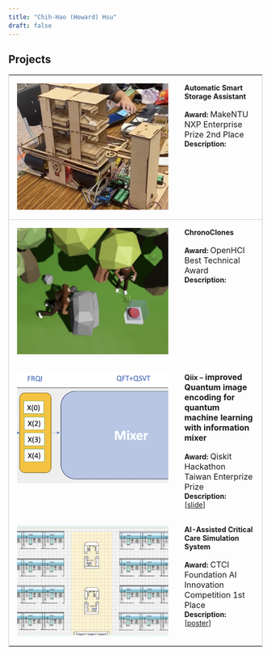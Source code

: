 ```yaml
---
title: "Chih-Hao (Howard) Hsu"
draft: false
---
```



## Projects

<table style="width: 100%; border: 1px solid #ccc; border-collapse: collapse;">
  <!-- First project row -->
  <tr style="border-bottom: 1px solid #ccc;">
    <!-- Left cell: image/thumbnail -->
    <td style="vertical-align: top; padding: 16px; width: 300px;">
      <a href="https://example.com" target="_blank">
        <img 
          src="/images/makentu.png" 
          alt="Automatic Smart Storage Assistant" 
          style="width: 300px; height: 250px; object-fit: cover; border: none;"
        />
      </a>
    </td>
    <td style="vertical-align: top; padding: 16px;">
      <strong>Automatic Smart Storage Assistant</strong><br><br>
      <strong>Award:</strong> <span style="font-size: 16px;">MakeNTU NXP Enterprise Prize 2nd Place</span><br>
      <strong>Description:</strong> <br>
    </td>
  </tr>

  <!-- Second project row -->
  <tr>
    <td style="vertical-align: top; padding: 16px;">
      <a href="https://example.com" target="_blank">
        <img
          src="/images/chronoclones.png"
          alt="ChronoClones"
          style="width: 300px; height: 250px; object-fit: cover; border: none;"
        />
      </a>
    </td>
    <td style="vertical-align: top; padding: 16px;">
      <strong>ChronoClones</strong><br><br>
      <strong>Award:</strong> <span style="font-size: 16px;">OpenHCI Best Technical Award</span><br>
      <strong>Description:</strong> <br>
    </td>
  </tr>
  <tr>
    <td style="vertical-align: top; padding: 16px;">
      <a href="https://example.com" target="_blank">
        <img
          src="/images/qiix.png"
          alt="Qiix"
          style="width: 300px; height: 220px; object-fit: cover; border: none;"
        />
      </a>
    </td>
    <td style="vertical-align: top; padding: 16px;">
      <strong>Qiix – <span style="font-size: 16px;">improved Quantum image encoding for quantum machine learning with information mixer</span></strong><br><br>
      <strong>Award:</strong> <span style="font-size: 16px;">Qiskit Hackathon Taiwan Enterprize Prize</span><br>
      <strong>Description:</strong> <br>
      [<a href="https://docs.google.com/presentation/d/1NdBtXrslF3GRsoMWn8kVqhPO0MtfVos8R_ykd5IWcos/edit?usp=sharing">slide</a>]
    </td>
  </tr>
  <tr>
    <td style="vertical-align: top; padding: 16px;">
      <a href="https://example.com" target="_blank">
        <img
          src="/images/ctci.png"
          alt="AI-Assisted Critical Care Simulation System"
          style="width: 300px; height: 220px; object-fit: cover; border: none;"
        />
      </a>
    </td>
    <td style="vertical-align: top; padding: 16px;">
      <strong>AI-Assisted Critical Care Simulation System</strong><br><br>
      <strong>Award:</strong>  <span style="font-size: 16px;">CTCI Foundation AI
Innovation Competition 1st Place</span><br>
      <strong>Description:</strong> <br>
      [<a href="https://www.ctci.org.tw/media/10233/1ai%E8%BC%94%E5%8A%A9%E9%87%8D%E7%97%87%E7%97%85%E6%88%BF%E6%A8%A1%E6%93%AC%E7%B3%BB%E7%B5%B1.pdf">poster</a>]
    </td>
  </tr>
</table>
